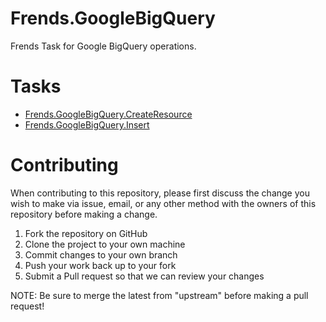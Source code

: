 # Frends.GoogleBigQuery
Frends Task for Google BigQuery operations.

# Tasks

- [Frends.GoogleBigQuery.CreateResource](Frends.GoogleBigQuery.CreateResource/README.md)
- [Frends.GoogleBigQuery.Insert](Frends.GoogleBigQuery.Insert/README.md)

# Contributing
When contributing to this repository, please first discuss the change you wish to make via issue, email, or any other method with the owners of this repository before making a change.

1. Fork the repository on GitHub
2. Clone the project to your own machine
3. Commit changes to your own branch
4. Push your work back up to your fork
5. Submit a Pull request so that we can review your changes

NOTE: Be sure to merge the latest from "upstream" before making a pull request!